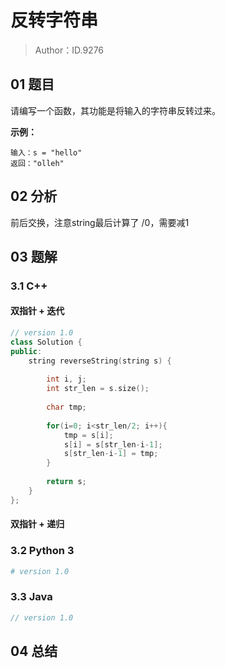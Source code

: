 # 反转字符串 

> Author：ID.9276

## 01 题目

请编写一个函数，其功能是将输入的字符串反转过来。

**示例：**

```
输入：s = "hello"
返回："olleh"
```

## 02 分析

前后交换，注意string最后计算了 /0，需要减1

## 03 题解

### 3.1 C++

#### 双指针 + 迭代

```c++
// version 1.0
class Solution {
public:
    string reverseString(string s) {
        
        int i, j;
        int str_len = s.size();
        
        char tmp;
        
        for(i=0; i<str_len/2; i++){
            tmp = s[i];
            s[i] = s[str_len-i-1];
            s[str_len-i-1] = tmp;
        }
        
        return s;  
    }
};
```

#### 双指针 + 递归



### 3.2 Python 3

```python
# version 1.0 

```

### 3.3 Java

```java
// version 1.0

```



## 04 总结

